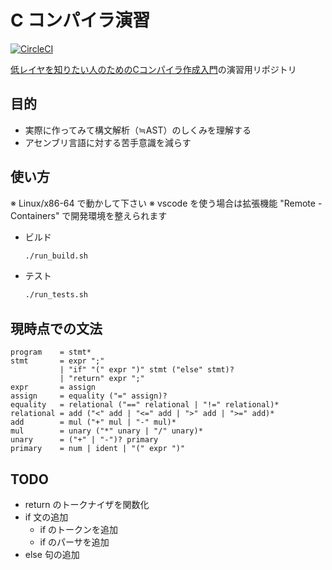 # C コンパイラ演習

[![CircleCI](https://circleci.com/gh/kzok/exercise-c-compiler.svg?style=shield)](https://circleci.com/gh/kzok/exercise-c-compiler)

[低レイヤを知りたい人のためのCコンパイラ作成入門](https://www.sigbus.info/compilerbook)の演習用リポジトリ

## 目的

- 実際に作ってみて構文解析（≒AST）のしくみを理解する
- アセンブリ言語に対する苦手意識を減らす

## 使い方

※ Linux/x86-64 で動かして下さい
※ vscode を使う場合は拡張機能 "Remote - Containers" で開発環境を整えられます

- ビルド
  ```bash
  ./run_build.sh
  ```

- テスト
  ```bash
  ./run_tests.sh
  ```

## 現時点での文法

```
program    = stmt*
stmt       = expr ";"
           | "if" "(" expr ")" stmt ("else" stmt)?
           | "return" expr ";"
expr       = assign
assign     = equality ("=" assign)?
equality   = relational ("==" relational | "!=" relational)*
relational = add ("<" add | "<=" add | ">" add | ">=" add)*
add        = mul ("+" mul | "-" mul)*
mul        = unary ("*" unary | "/" unary)*
unary      = ("+" | "-")? primary
primary    = num | ident | "(" expr ")"
```

## TODO

- return のトークナイザを関数化
- if 文の追加
  - if のトークンを追加
  - if のパーサを追加
- else 句の追加
